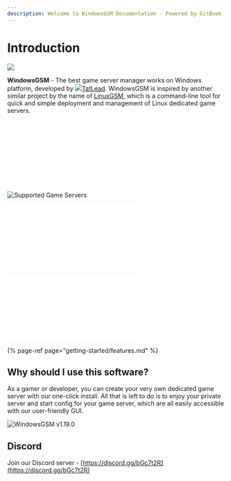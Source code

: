 ```yaml
---
description: Welcome to WindowsGSM Documentation - Powered by GitBook
---
```


# Introduction

![](.gitbook/assets/httpslogomakr.com81tlq8.png)

**WindowsGSM** - The best game server manager works on Windows platform, developed by ![](.gitbook/assets/29337428.jpg)[TatLead](https://github.com/BattlefieldDuck). WindowsGSM is inspired by another similar project by the name of [LinuxGSM](https://linuxgsm.com/), which is a command-line tool for quick and simple deployment and management of Linux dedicated game servers.

![Installation Instructions](getting-started/installation.md)

![Supported Game Servers](getting-started/supported-game-servers/)

![Discord Alert Bot Setup](/features/discord-alert.md)

![Discord Management Bot Setup](/features/discord-bot.md)

{% page-ref page="getting-started/features.md" %}

## Why should I use this software?

As a gamer or developer, you can create your very own dedicated game server with our one-click install. All that is left to do is to enjoy your private server and start config for your game server, which are all easily accessible with our user-friendly GUI.

![WindowsGSM v1.19.0](.gitbook/assets/windowsgsm-v1.19.0-1-.png)

## Discord

Join our Discord server - [https://discord.gg/bGc7t2R](https://discord.gg/bGc7t2R)



